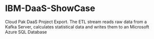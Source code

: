 # IBM-DaaS-ShowCase
 Cloud Pak DaaS Project Export. The ETL stream reads raw data from a Kafka Server, calculates statistical data and writes them to an Microsoft Azure SQL Database
